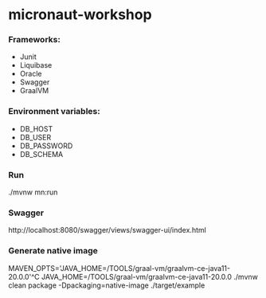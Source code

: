 # micronaut-workshop

### Frameworks:
 - Junit
 - Liquibase
 - Oracle
 - Swagger
 - GraalVM

### Environment variables:
 - DB_HOST
 - DB_USER
 - DB_PASSWORD
 - DB_SCHEMA

### Run 
./mvnw mn:run

### Swagger
http://localhost:8080/swagger/views/swagger-ui/index.html



### Generate native image

MAVEN_OPTS='JAVA_HOME=/TOOLS/graal-vm/graalvm-ce-java11-20.0.0'^C
JAVA_HOME=/TOOLS/graal-vm/graalvm-ce-java11-20.0.0
./mvnw clean package -Dpackaging=native-image
./target/example
